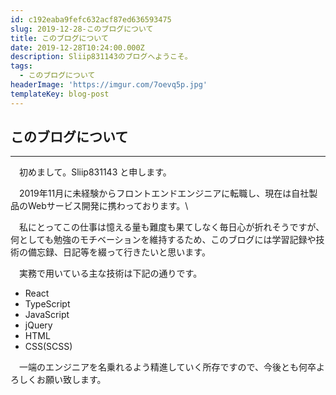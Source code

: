```yaml
---
id: c192eaba9fefc632acf87ed636593475
slug: 2019-12-28-このブログについて
title: このブログについて
date: 2019-12-28T10:24:00.000Z
description: Sliip831143のブログへようこそ。
tags:
  - このブログについて
headerImage: 'https://imgur.com/7oevq5p.jpg'
templateKey: blog-post
---
```

## このブログについて

- - -

　初めまして。Sliip831143 と申します。

　2019年11月に未経験からフロントエンドエンジニアに転職し、現在は自社製品のWebサービス開発に携わっております。\

　私にとってこの仕事は憶える量も難度も果てしなく毎日心が折れそうですが、何としても勉強のモチベーションを維持するため、このブログには学習記録や技術の備忘録、日記等を綴って行きたいと思います。

　実務で用いている主な技術は下記の通りです。

* React
* TypeScript
* JavaScript
* jQuery
* HTML
* CSS(SCSS)

　一端のエンジニアを名乗れるよう精進していく所存ですので、今後とも何卒よろしくお願い致します。
